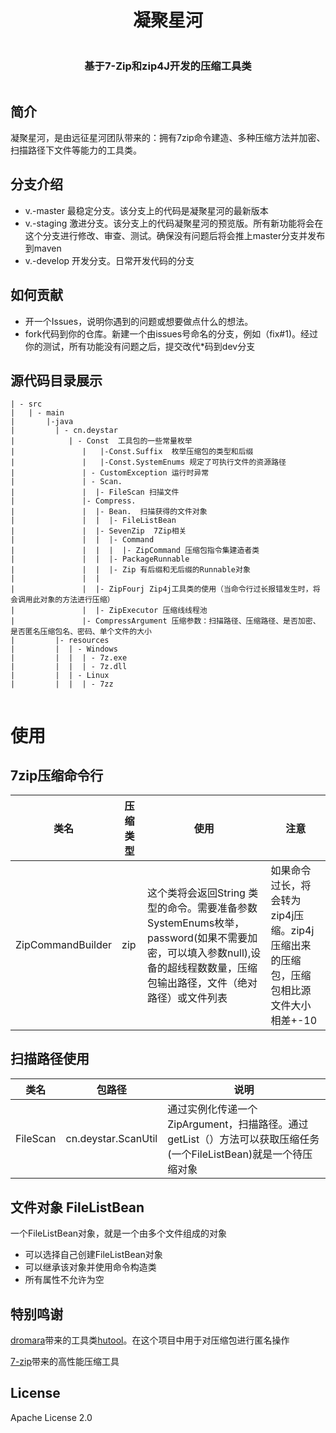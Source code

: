 <body>

<div style="display: grid">
    <h1 style="text-align: center">凝聚星河</h1>
    <h3 style="text-align: center">基于7-Zip和zip4J开发的压缩工具类</h3>
</div>
</body>

## 简介
凝聚星河，是由远征星河团队带来的：拥有7zip命令建造、多种压缩方法并加密、扫描路径下文件等能力的工具类。

## 分支介绍
- v.-master 最稳定分支。该分支上的代码是凝聚星河的最新版本
- v.-staging 激进分支。该分支上的代码凝聚星河的预览版。所有新功能将会在这个分支进行修改、审查、测试。确保没有问题后将会推上master分支并发布到maven
- v.-develop 开发分支。日常开发代码的分支

## 如何贡献
- 开一个Issues，说明你遇到的问题或想要做点什么的想法。
- fork代码到你的仓库。新建一个由issues号命名的分支，例如（fix#1)。经过你的测试，所有功能没有问题之后，提交改代*码到dev分支

## 源代码目录展示
```
| - src
|   | - main
|       |-java
|         | - cn.deystar             
|            | - Const  工具包的一些常量枚举
|               |   |-Const.Suffix  枚举压缩包的类型和后缀   
|               |   |-Const.SystemEnums 规定了可执行文件的资源路径
|               | - CustomException 运行时异常
|               | - Scan. 
|               |  |- FileScan 扫描文件
|               |- Compress.
|               |  |- Bean.  扫描获得的文件对象
|               |  |  |- FileListBean 
|               |  |- SevenZip  7Zip相关
|               |  |  |- Command
|               |  |  |  |- ZipCommand 压缩包指令集建造者类
|               |  |  |- PackageRunnable
|               |  |  |- Zip 有后缀和无后缀的Runnable对象
|               |  |       
|               |  |- ZipFourj Zip4j工具类的使用（当命令行过长报错发生时，将会调用此对象的方法进行压缩）
|               |  |- ZipExecutor 压缩线线程池
|               |- CompressArgument 压缩参数：扫描路径、压缩路径、是否加密、是否匿名压缩包名、密码、单个文件的大小
|         |- resources
|         |  | - Windows
|         |  |  | - 7z.exe
|         |  |  | - 7z.dll
|         |  | - Linux
|         |  |  | - 7zz
          
```

# 使用



## 7zip压缩命令行
<table>
<thead>
<tr>
<th>类名</th>

<th>压缩类型</th>
<th>使用</th>
<th>注意</th>
</tr>
</thead>
<tbody>
<tr>
<td>ZipCommandBuilder</td>

<td>zip</td>
<td>这个类将会返回String 类型的命令。需要准备参数
SystemEnums枚举，password(如果不需要加密，可以填入参数null),设备的超线程数数量，压缩包输出路径，文件（绝对路径）或文件列表</td>
<td>如果命令过长，将会转为zip4j压缩。zip4j压缩出来的压缩包，压缩包相比源文件大小相差+-10</td>
</tr>
<tr>
</tr>
</tbody>
</table>

## 扫描路径使用
<table>
<thead>
<tr>
<th>类名</th>
<th>包路径</th>
<th>说明</th>

</tr>
</thead>
<tbody>
<tr>
<td>FileScan</td>
<td>cn.deystar.ScanUtil</td>
<td>通过实例化传递一个ZipArgument，扫描路径。通过getList（）方法可以获取压缩任务(一个FileListBean)就是一个待压缩对象</td>
</tr>
<tr>
</tr>
</tbody>
</table>

## 文件对象 FileListBean
一个FileListBean对象，就是一个由多个文件组成的对象
- 可以选择自己创建FileListBean对象
- 可以继承该对象并使用命令构造类
- 所有属性不允许为空


## 特别鸣谢
<a href="https://dromara.org">dromara</a>带来的工具类<a href="https://hutool.cn/">hutool</a>。在这个项目中用于对压缩包进行匿名操作

<a href="https://www.7-zip.org/">7-zip</a>带来的高性能压缩工具</a>

## License
Apache License 2.0

